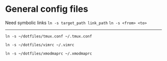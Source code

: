 # General config files

Need symbolic links
`ln -s target_path link_path`
`ln -s <from> <to>`

-----------

`ln -s ~/dotfiles/tmux.conf ~/.tmux.conf`

`ln -s ~/dotfiles/vimrc ~/.vimrc`

`ln -s ~/dotfiles/xmodmaprc ~/.xmodmaprc`
